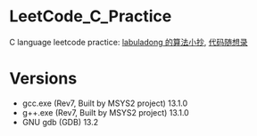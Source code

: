 # LeetCode_C_Practice

C language leetcode practice: [labuladong 的算法小抄](https://labuladong.github.io/algo/home/), [代码随想录](https://programmercarl.com/)

# Versions

- gcc.exe (Rev7, Built by MSYS2 project) 13.1.0
- g++.exe (Rev7, Built by MSYS2 project) 13.1.0
- GNU gdb (GDB) 13.2
